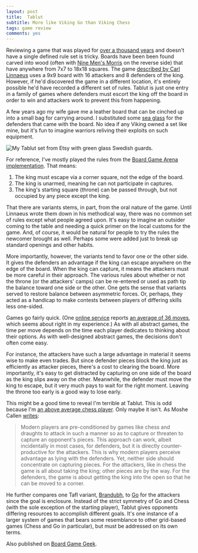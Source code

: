 ```yaml
---
layout: post
title:  Tablut
subtitle: More like Viking Go than Viking Chess
tags: game review
comments: yes
---
```


Reviewing a game that was played for [over a thousand
years](http://tafl.cyningstan.com/page/92/archaeological-finds) and
doesn't have a single defined rule set is tricky. Boards have been
been found carved into wood (often with [Nine Men's
Morris](https://boardgamegeek.com/boardgame/3886/nine-mens-morris) on
the reverse side) that have anywhere from 7x7 to 18x18 squares. The
game [described by Carl
Linnaeus](https://bonaludo.com/2019/02/06/tablut-and-linnaeus-contribution-to-the-world-of-games/)
uses a 9x9 board with 16 attackers and 8 defenders of the
king. However, if he'd discovered the game in a different location,
it's entirely possible he'd have recorded a different set of
rules. Tablut is just one entry in a family of games where defenders
must escort the king off the board in order to win and attackers work
to prevent this from happening.

A few years ago my wife gave me a leather board that can be cinched up
into a small bag for carrying around. I substituted some [sea
glass](https://en.wikipedia.org/wiki/Sea_glass) for the defenders that
came with the board. No idea if any Viking owned a set like mine, but
it's fun to imagine warriors reliving their exploits on such
equipment.

![My Tablut set from Etsy with green glass Swedish
guards.](/images/tablut.jpg)


For reference, I've mostly played the rules from the [Board Game Arena
implementation](https://boardgamearena.com/gamepanel?game=tablut). That
means:

1. The king must escape via a corner square, not the edge of the
   board.
2. The king is unarmed, meaning he can not participate in captures.
3. The king's starting square (throne) can be passed through, but not
   occupied by any piece except the king.

That there are variants stems, in part, from the oral nature of the
game. Until Linnaeus wrote them down in his methodical way, there was
no common set of rules except what people agreed upon. It's easy to
imagine an outsider coming to the table and needing a quick primer on
the local customs for the game. And, of course, it would be natural
for people to try the rules the newcomer brought as well. Perhaps some
were added just to break up standard openings and other habits.

More importantly, however, the variants tend to favor one or the other
side. It gives the defenders an advantage if the king can escape
anywhere on the edge of the board. When the king can capture, it means
the attackers must be more careful in their approach. The various
rules about whether or not the throne (or the attackers' camps) can be
re-entered or used as path tip the balance toward one side or the
other. One gets the sense that variants served to restore balance
between asymmetric forces. Or, perhaps, they acted as a handicap to
make contests between players of differing skills less one-sided.

Games go fairly quick. (One [online
service](http://aagenielsen.dk/hnefatafl_online.php) reports [an
average of 36 moves](http://aagenielsen.dk/tafl_spillaengder.php),
which seems about right in my experience.) As with all abstract games,
the time per move depends on the time each player dedicates to
thinking about their options. As with well-designed abstract games,
the decisions don't often come easy.

For instance, the attackers have such a large advantage in material it
seems wise to make even trades. But since defender pieces block the
king just as efficiently as attacker pieces, there's a cost to
clearing the board. More importantly, it's easy to get distracted by
capturing on one side of the board as the king slips away on the
other. Meanwhile, the defender must move the king to escape, but it
very much pays to wait for the right moment. Leaving the throne too
early is a good way to lose early.

This might be a good time to reveal I'm terrible at Tablut. This is
odd because I'm [an above average chess
player](https://jlericson.com/2021/01/03/chess-review.html). Only
maybe it isn't. As Moshe Callen
[writes](https://boardgamegeek.com/thread/344992/brandubh-or-starting-examine-tafl-games-play):

> Modern players are pre-conditioned by games like chess and draughts
> to attack in such a manner so as to capture or threaten to capture
> an opponent's pieces. This approach can work, albeit incidentally in
> most cases, for defenders, but it is directly counter-productive for
> the attackers. This is why modern players perceive advantage as
> lying with the defenders. Yet, neither side should concentrate on
> capturing pieces. For the attackers, like in chess the game is all
> about taking the king; other pieces are by the way. For the
> defenders, the game is about getting the king into the open so that
> he can be moved to a corner.

He further compares one Tafl variant,
[Brandubh](https://boardgamegeek.com/boardgame/33692/brandubh), to
[Go](https://boardgamegeek.com/boardgame/188/go) for the attackers
since the goal is enclosure. Instead of the strict symmetry of Go and
Chess (with the sole exception of the starting player), Tablut gives
opponents differing resources to accomplish different goals. It's one
instance of a larger system of games that bears some resemblance to
other grid-based games (Chess and Go in particular), but must be
addressed on its own terms.

Also published on [Board Game
Geek](https://boardgamegeek.com/thread/2858897/more-viking-go-viking-chess).
